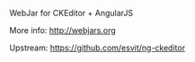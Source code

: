 WebJar for CKEditor + AngularJS

More info: http://webjars.org

Upstream: https://github.com/esvit/ng-ckeditor
